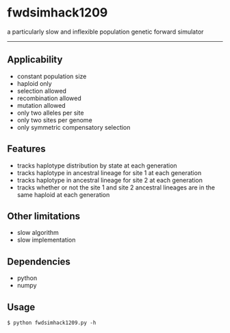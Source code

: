 fwdsimhack1209
==============

a particularly slow and inflexible population genetic forward simulator


---


Applicability
-------------

- constant population size
- haploid only
- selection allowed
- recombination allowed
- mutation allowed
- only two alleles per site
- only two sites per genome
- only symmetric compensatory selection


Features
--------

- tracks haplotype distribution by state at each generation
- tracks haplotype in ancestral lineage for site 1 at each generation
- tracks haplotype in ancestral lineage for site 2 at each generation
- tracks whether or not the site 1 and site 2 ancestral lineages
  are in the same haploid at each generation


Other limitations
-----------------

- slow algorithm
- slow implementation


Dependencies
------------

- python
- numpy


Usage
-----

    $ python fwdsimhack1209.py -h

